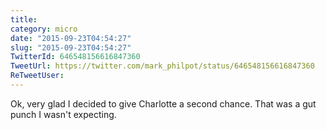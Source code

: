 ```yaml
---
title: 
category: micro
date: "2015-09-23T04:54:27"
slug: "2015-09-23T04:54:27"
TwitterId: 646548156616847360
TweetUrl: https://twitter.com/mark_philpot/status/646548156616847360
ReTweetUser: 
---
```


Ok, very glad I decided to give Charlotte a second chance. That was a gut punch I wasn't expecting.